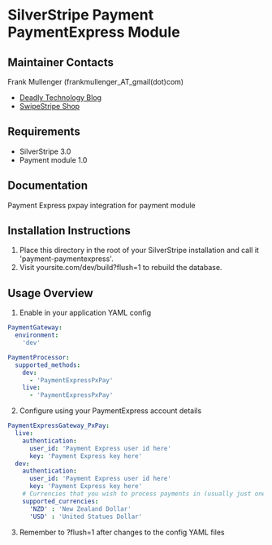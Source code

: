 SilverStripe Payment PaymentExpress Module
===========================================

Maintainer Contacts
-------------------
Frank Mullenger (frankmullenger_AT_gmail(dot)com)
* [Deadly Technology Blog](http://deadlytechnology.com/silverstripe/)
* [SwipeStripe Shop](http://swipestripe.com)

Requirements
------------
* SilverStripe 3.0
* Payment module 1.0

Documentation
-------------
Payment Express pxpay integration for payment module

Installation Instructions
-------------------------
1. Place this directory in the root of your SilverStripe installation and call it 'payment-paymentexpress'.
2. Visit yoursite.com/dev/build?flush=1 to rebuild the database.

Usage Overview
--------------
1. Enable in your application YAML config

```yaml
PaymentGateway:
  environment:
    'dev'

PaymentProcessor:
  supported_methods:
    dev:
      - 'PaymentExpressPxPay'
    live:
      - 'PaymentExpressPxPay'
```
2. Configure using your PaymentExpress account details

```yaml
PaymentExpressGateway_PxPay:
  live:
    authentication:
      user_id: 'Payment Express user id here'
      key: 'Payment Express key here'
  dev:
    authentication:
      user_id: 'Payment Express user id here'
      key: 'Payment Express key here'
    # Currencies that you wish to process payments in (usually just one)
    supported_currencies:
      'NZD' : 'New Zealand Dollar'
      'USD' : 'United Statues Dollar'
```

3. Remember to ?flush=1 after changes to the config YAML files